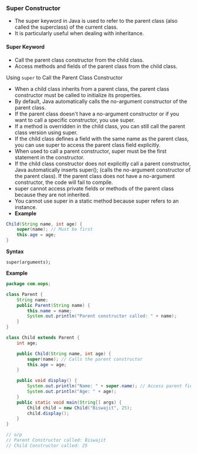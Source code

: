 ### Super Constructor
- The super keyword in Java is used to refer to the parent class (also called the superclass) of the current class.
- It is particularly useful when dealing with inheritance.

#### Super Keyword
- Call the parent class constructor from the child class.
- Access methods and fields of the parent class from the child class.

Using ```super``` to Call the Parent Class Constructor
- When a child class inherits from a parent class, the parent class constructor must be called to initialize its properties.
- By default, Java automatically calls the no-argument constructor of the parent class.
- If the parent class doesn't have a no-argument constructor or if you want to call a specific constructor, you use super.
- If a method is overridden in the child class, you can still call the parent class version using super.
- If the child class defines a field with the same name as the parent class, you can use super to access the parent class field explicitly.
- When used to call a parent constructor, super must be the first statement in the constructor.
- If the child class constructor does not explicitly call a parent constructor, Java automatically inserts super(); (calls the no-argument constructor of the parent class).
  If the parent class does not have a no-argument constructor, the code will fail to compile.
- super cannot access private fields or methods of the parent class because they are not inherited.
- You cannot use super in a static method because super refers to an instance.
- **Example**
```java
Child(String name, int age) {
    super(name); // Must be first
    this.age = age;
}
```
**Syntax** 
```
super(arguments);
```
**Example**
```java
package com.oops;

class Parent {
    String name;
    public Parent(String name) {
        this.name = name;
        System.out.println("Parent constructor called: " + name);
    }
}

class Child extends Parent {
    int age;

    public Child(String name, int age) {
        super(name); // Calls the parent constructor
        this.age = age;
    }

    public void display() {
        System.out.println("Name: " + super.name); // Access parent field
        System.out.println("Age: " + age);
    }
    public static void main(String[] args) {
        Child child = new Child("Biswajit", 25);
        child.display();
    }
}

// o/p  
// Parent Constructor called: Biswajit
// Child Constructor called: 25
```
